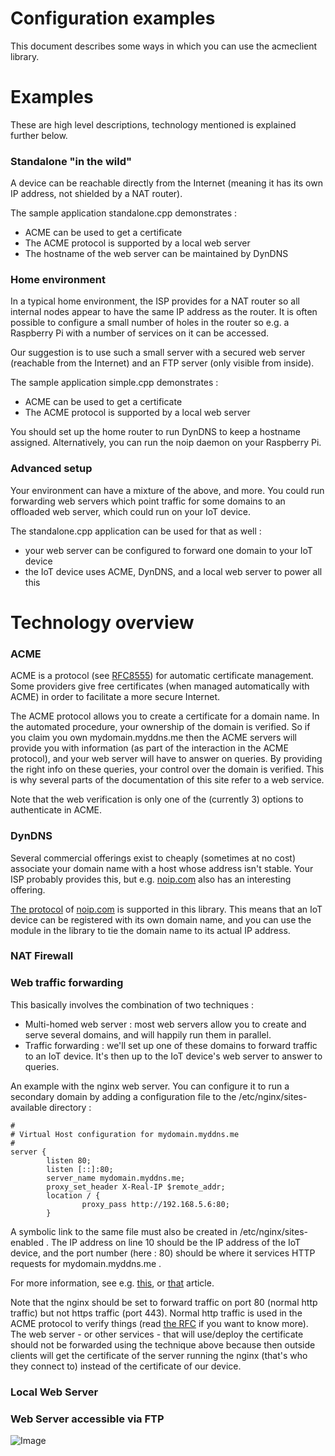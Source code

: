 # Configuration examples
This document describes some ways in which you can use the acmeclient library.

# Examples

These are high level descriptions, technology mentioned is explained further below.

### Standalone "in the wild"

A device can be reachable directly from the Internet (meaning it has its own IP address, not shielded by a NAT router).

The sample application standalone.cpp demonstrates :
- ACME can be used to get a certificate
- The ACME protocol is supported by a local web server
- The hostname of the web server can be maintained by DynDNS

### Home environment

In a typical home environment, the ISP provides for a NAT router so all internal nodes appear to have the same IP address as the router.  It is often possible to configure a small number of holes in the router so e.g. a Raspberry Pi with a number of services on it can be accessed.

Our suggestion is to use such a small server with a secured web server (reachable from the Internet) and an FTP server (only visible from inside).

The sample application simple.cpp demonstrates :
- ACME can be used to get a certificate
- The ACME protocol is supported by a local web server

You should set up the home router to run DynDNS to keep a hostname assigned. Alternatively, you can run the noip daemon on your Raspberry Pi.

### Advanced setup

Your environment can have a mixture of the above, and more. You could run forwarding web servers which point traffic for some domains to an offloaded web server, which could run on your IoT device.

The standalone.cpp application can be used for that as well :
- your web server can be configured to forward one domain to your IoT device
- the IoT device uses ACME, DynDNS, and a local web server to power all this 

# Technology overview

### ACME

ACME is a protocol (see <a href="https://tools.ietf.org/html/rfc8555">RFC8555</a>) for automatic certificate management. Some providers give free certificates (when managed automatically with ACME) in order to facilitate a more secure Internet.

The ACME protocol allows you to create a certificate for a domain name. In the automated procedure, your ownership of the domain is verified. So if you claim you own mydomain.myddns.me then the ACME servers will provide you with information (as part of the interaction in the ACME protocol), and your web server will have to answer on queries. By providing the right info on these queries, your control over the domain is verified. This is why several parts of the documentation of this site refer to a web service.

Note that the web verification is only one of the (currently 3) options to authenticate in ACME.

### DynDNS

Several commercial offerings exist to cheaply (sometimes at no cost) associate your domain name with a host whose address isn't stable. Your ISP probably provides this, but e.g. <a href="https://noip.com">noip.com</a> also has an interesting offering.

<a href="https://www.noip.com/integrate/request">The protocol</a> of <a href="https://noip.com">noip.com</a> is supported in this library. This means that an IoT device can be registered with its own domain name, and you can use the module in the library to tie the domain name to its actual IP address. 

### NAT Firewall

### Web traffic forwarding

This basically involves the combination of two techniques :
- Multi-homed web server : most web servers allow you to create and serve several domains, and will happily run them in parallel.
- Traffic forwarding : we'll set up one of these domains to forward traffic to an IoT device. It's then up to the IoT device's web server to answer to queries.

An example with the nginx web server. You can configure it to run a secondary domain by adding a configuration file to the /etc/nginx/sites-available directory :

    #
    # Virtual Host configuration for mydomain.myddns.me
    #
    server {
            listen 80;
            listen [::]:80;
            server_name mydomain.myddns.me;
            proxy_set_header X-Real-IP $remote_addr;
            location / {
                    proxy_pass http://192.168.5.6:80;
            }

A symbolic link to the same file must also be created in /etc/nginx/sites-enabled .
The IP address on line 10 should be the IP address of the IoT device, and the port number (here : 80) should be where it services HTTP requests for mydomain.myddns.me .

For more information, see e.g. <a href="https://unix.stackexchange.com/questions/290223/how-to-configure-nginx-as-a-reverse-proxy-for-different-port-numbers">this</a>, or <a href="https://docs.nginx.com/nginx/admin-guide/web-server/reverse-proxy/">that</a> article.

Note that the nginx should be set to forward traffic on port 80 (normal http traffic) but not https traffic (port 443). Normal http traffic is used in the ACME protocol to verify things (read <a href="https://tools.ietf.org/html/rfc8555">the RFC</a> if you want to know more). The web server - or other services - that will use/deploy the certificate should not be forwarded using the technique above because then outside clients will get the certificate of the server running the nginx (that's who they connect to) instead of the certificate of our device.

### Local Web Server

### Web Server accessible via FTP

![Image](Drawing-pictures.png "drawing")
